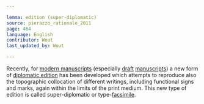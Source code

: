 ```yaml
---

lemma: edition (super-diplomatic)
source: pierazzo_rationale_2011
page: 464
language: English
contributor: Wout
last_updated_by: Wout

---
```


Recently, for [modern manuscripts](manuscriptModern.html) (especially [draft](draft.html) [manuscripts](manuscript.html)) a new form of [diplomatic edition](editionDiplomatic.html) has been developed which attempts to reproduce also the topographic collocation of different writings, including functional signs and marks, again within the limits of the print medium. This new type of edition is called super-diplomatic or type-[facsimile](facsimile.html).
